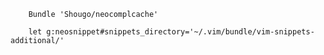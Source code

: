 
        Bundle 'Shougo/neocomplcache'

        let g:neosnippet#snippets_directory='~/.vim/bundle/vim-snippets-additional/'

